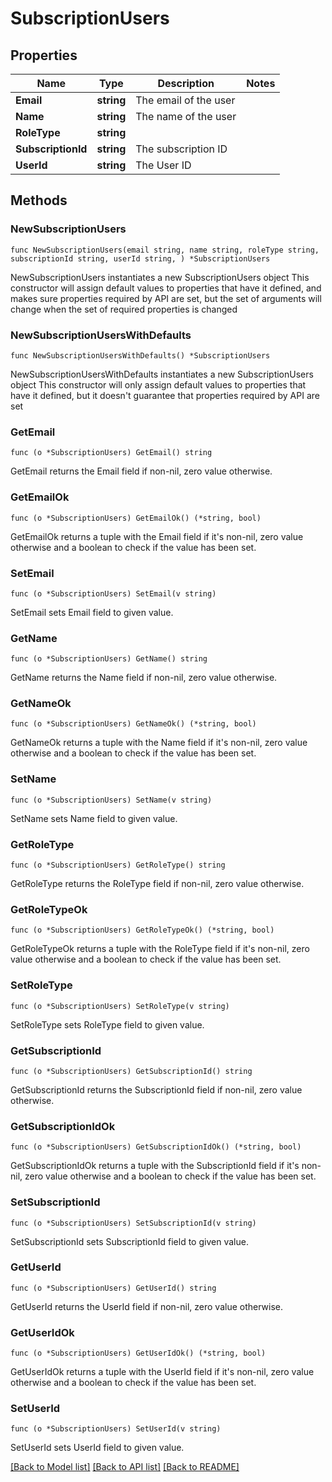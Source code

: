 # SubscriptionUsers

## Properties

Name | Type | Description | Notes
------------ | ------------- | ------------- | -------------
**Email** | **string** | The email of the user | 
**Name** | **string** | The name of the user | 
**RoleType** | **string** |  | 
**SubscriptionId** | **string** | The subscription ID | 
**UserId** | **string** | The User ID | 

## Methods

### NewSubscriptionUsers

`func NewSubscriptionUsers(email string, name string, roleType string, subscriptionId string, userId string, ) *SubscriptionUsers`

NewSubscriptionUsers instantiates a new SubscriptionUsers object
This constructor will assign default values to properties that have it defined,
and makes sure properties required by API are set, but the set of arguments
will change when the set of required properties is changed

### NewSubscriptionUsersWithDefaults

`func NewSubscriptionUsersWithDefaults() *SubscriptionUsers`

NewSubscriptionUsersWithDefaults instantiates a new SubscriptionUsers object
This constructor will only assign default values to properties that have it defined,
but it doesn't guarantee that properties required by API are set

### GetEmail

`func (o *SubscriptionUsers) GetEmail() string`

GetEmail returns the Email field if non-nil, zero value otherwise.

### GetEmailOk

`func (o *SubscriptionUsers) GetEmailOk() (*string, bool)`

GetEmailOk returns a tuple with the Email field if it's non-nil, zero value otherwise
and a boolean to check if the value has been set.

### SetEmail

`func (o *SubscriptionUsers) SetEmail(v string)`

SetEmail sets Email field to given value.


### GetName

`func (o *SubscriptionUsers) GetName() string`

GetName returns the Name field if non-nil, zero value otherwise.

### GetNameOk

`func (o *SubscriptionUsers) GetNameOk() (*string, bool)`

GetNameOk returns a tuple with the Name field if it's non-nil, zero value otherwise
and a boolean to check if the value has been set.

### SetName

`func (o *SubscriptionUsers) SetName(v string)`

SetName sets Name field to given value.


### GetRoleType

`func (o *SubscriptionUsers) GetRoleType() string`

GetRoleType returns the RoleType field if non-nil, zero value otherwise.

### GetRoleTypeOk

`func (o *SubscriptionUsers) GetRoleTypeOk() (*string, bool)`

GetRoleTypeOk returns a tuple with the RoleType field if it's non-nil, zero value otherwise
and a boolean to check if the value has been set.

### SetRoleType

`func (o *SubscriptionUsers) SetRoleType(v string)`

SetRoleType sets RoleType field to given value.


### GetSubscriptionId

`func (o *SubscriptionUsers) GetSubscriptionId() string`

GetSubscriptionId returns the SubscriptionId field if non-nil, zero value otherwise.

### GetSubscriptionIdOk

`func (o *SubscriptionUsers) GetSubscriptionIdOk() (*string, bool)`

GetSubscriptionIdOk returns a tuple with the SubscriptionId field if it's non-nil, zero value otherwise
and a boolean to check if the value has been set.

### SetSubscriptionId

`func (o *SubscriptionUsers) SetSubscriptionId(v string)`

SetSubscriptionId sets SubscriptionId field to given value.


### GetUserId

`func (o *SubscriptionUsers) GetUserId() string`

GetUserId returns the UserId field if non-nil, zero value otherwise.

### GetUserIdOk

`func (o *SubscriptionUsers) GetUserIdOk() (*string, bool)`

GetUserIdOk returns a tuple with the UserId field if it's non-nil, zero value otherwise
and a boolean to check if the value has been set.

### SetUserId

`func (o *SubscriptionUsers) SetUserId(v string)`

SetUserId sets UserId field to given value.



[[Back to Model list]](../README.md#documentation-for-models) [[Back to API list]](../README.md#documentation-for-api-endpoints) [[Back to README]](../README.md)


